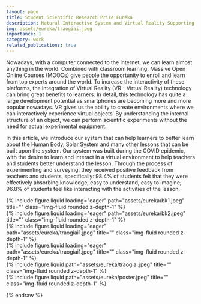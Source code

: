 ```yaml
---
layout: page
title: Student Scientific Research Prize Euréka
description: Natural Interactive System and Virtual Reality Supporting STEM Education.
img: assets/eureka/traogiai.jpeg
importance: 1
category: work
related_publications: true
---
```


Nowadays, with a computer connected to the internet, we can learn almost anything in the world. Combined with classroom learning, Massive Open Online Courses (MOOCs) give people the opportunity to enroll and learn from top experts around the world. To increase the interactivity of these platforms, the integration of Virtual Reality (VR - Virtual Reality) technology can bring great benefits to learners. In detail, this technology has quite a large development potential as smartphones are becoming more and more popular nowadays. VR gives us the ability to create environments where we can interactively experience virtual objects. By understanding the internal structure of an object, we can perform scientific experiments without the need for actual experimental equipment.

In this article, we introduce our system that can help learners to better learn about the Human Body, Solar System and many other lessons that can be built upon the system. Our system was built during the COVID epidemic, with the desire to learn and interact in a virtual environment to help teachers and students better understand the lesson. Through the process of experimenting and surveying, they received positive feedback from teachers and students, specifically: 98.4% of students felt that they were effectively absorbing knowledge, easy to understand, easy to imagine; 96.8% of students feel like interacting with the activities of the lesson.

<div class="row">
    <div class="col-sm mt-3 mt-md-0">
        {% include figure.liquid loading="eager" path="assets/eureka/bk1.jpeg" title="" class="img-fluid rounded z-depth-1" %}
    </div>
    <div class="col-sm mt-3 mt-md-0">
        {% include figure.liquid loading="eager" path="assets/eureka/bk2.jpeg" title="" class="img-fluid rounded z-depth-1" %}
    </div>
    <div class="col-sm mt-3 mt-md-0">
        {% include figure.liquid loading="eager" path="assets/eureka/traogiai1.jpeg" title="" class="img-fluid rounded z-depth-1" %}
    </div>
</div>
<!-- <div class="caption">
    Caption photos easily. On the left, a road goes through a tunnel. Middle, leaves artistically fall in a hipster photoshoot. Right, in another hipster photoshoot, a lumberjack grasps a handful of pine needles.
</div> -->
<div class="row">
    <div class="col-sm mt-3 mt-md-0">
        {% include figure.liquid loading="eager" path="assets/eureka/traogiai1.jpeg" title="" class="img-fluid rounded z-depth-1" %}
    </div>
</div>
<!-- <div class="caption">
    This image can also have a caption. It's like magic.
</div> -->

<div class="row justify-content-sm-center">
    <div class="col-sm-8 mt-3 mt-md-0">
        {% include figure.liquid path="assets/eureka/traogiai.jpeg" title="" class="img-fluid rounded z-depth-1" %}
    </div>
    <div class="col-sm-4 mt-3 mt-md-0">
        {% include figure.liquid path="assets/eureka/poster.jpeg" title="" class="img-fluid rounded z-depth-1" %}
    </div>
</div>
<!-- <div class="caption">
    You can also have artistically styled 2/3 + 1/3 images, like these.
</div> -->

{% endraw %}
